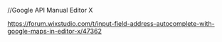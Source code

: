 //Google API Manual Editor X

https://forum.wixstudio.com/t/input-field-address-autocomplete-with-google-maps-in-editor-x/47362
